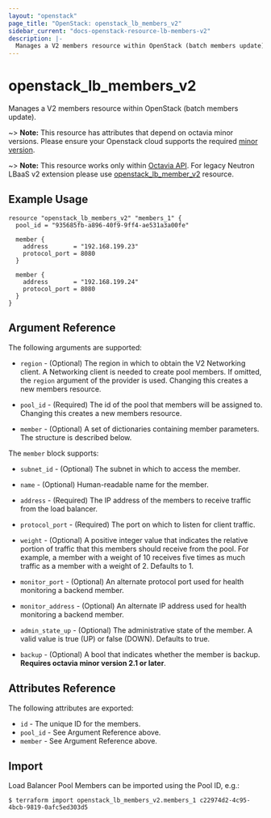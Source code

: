 ```yaml
---
layout: "openstack"
page_title: "OpenStack: openstack_lb_members_v2"
sidebar_current: "docs-openstack-resource-lb-members-v2"
description: |-
  Manages a V2 members resource within OpenStack (batch members update).
---
```


# openstack\_lb\_members\_v2

Manages a V2 members resource within OpenStack (batch members update).

~> **Note:** This resource has attributes that depend on octavia minor versions.
Please ensure your Openstack cloud supports the required [minor version](../#octavia-api-versioning).

~> **Note:** This resource works only within [Octavia API](../#use_octavia). For
legacy Neutron LBaaS v2 extension please use
[openstack_lb_member_v2](lb_member_v2.html) resource.

## Example Usage

```hcl
resource "openstack_lb_members_v2" "members_1" {
  pool_id = "935685fb-a896-40f9-9ff4-ae531a3a00fe"

  member {
    address       = "192.168.199.23"
    protocol_port = 8080
  }

  member {
    address       = "192.168.199.24"
    protocol_port = 8080
  }
}
```

## Argument Reference

The following arguments are supported:

* `region` - (Optional) The region in which to obtain the V2 Networking client.
  A Networking client is needed to create pool members. If omitted, the
  `region` argument of the provider is used. Changing this creates a new
  members resource.

* `pool_id` - (Required) The id of the pool that members will be assigned to.
  Changing this creates a new members resource.

* `member` - (Optional) A set of dictionaries containing member parameters. The
  structure is described below.

The `member` block supports:

* `subnet_id` - (Optional) The subnet in which to access the member.

* `name` - (Optional) Human-readable name for the member.

* `address` - (Required) The IP address of the members to receive traffic from
  the load balancer.

* `protocol_port` - (Required) The port on which to listen for client traffic.

* `weight` - (Optional)  A positive integer value that indicates the relative
  portion of traffic that this members should receive from the pool. For
  example, a member with a weight of 10 receives five times as much traffic
  as a member with a weight of 2. Defaults to 1.

* `monitor_port` - (Optional) An alternate protocol port used for health 
  monitoring a backend member.

* `monitor_address` - (Optional) An alternate IP address used for health 
monitoring a backend member.

* `admin_state_up` - (Optional) The administrative state of the member.
  A valid value is true (UP) or false (DOWN). Defaults to true.

* `backup` - (Optional) A bool that indicates whether the member is
  backup. **Requires octavia minor version 2.1 or later**.

## Attributes Reference

The following attributes are exported:

* `id` - The unique ID for the members.
* `pool_id` - See Argument Reference above.
* `member` - See Argument Reference above.

## Import

Load Balancer Pool Members can be imported using the Pool ID, e.g.:

```
$ terraform import openstack_lb_members_v2.members_1 c22974d2-4c95-4bcb-9819-0afc5ed303d5
```
